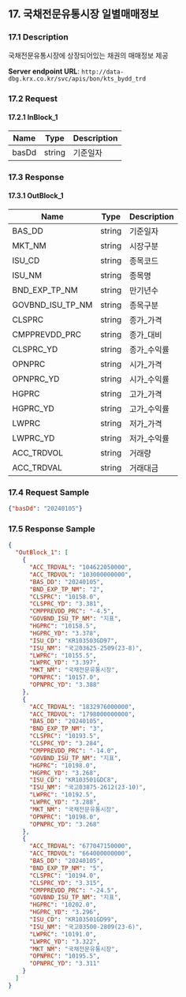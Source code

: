 ## 17. 국채전문유통시장 일별매매정보

### 17.1 Description
국채전문유통시장에 상장되어있는 채권의 매매정보 제공

**Server endpoint URL**: `http://data-dbg.krx.co.kr/svc/apis/bon/kts_bydd_trd`

### 17.2 Request

#### 17.2.1 InBlock_1
| Name   | Type   | Description |
|--------|--------|-------------|
| basDd  | string | 기준일자    |

### 17.3 Response

#### 17.3.1 OutBlock_1
| Name            | Type   | Description    |
|-----------------|--------|----------------|
| BAS_DD          | string | 기준일자       |
| MKT_NM          | string | 시장구분       |
| ISU_CD          | string | 종목코드       |
| ISU_NM          | string | 종목명         |
| BND_EXP_TP_NM   | string | 만기년수       |
| GOVBND_ISU_TP_NM| string | 종목구분       |
| CLSPRC          | string | 종가_가격      |
| CMPPREVDD_PRC   | string | 종가_대비      |
| CLSPRC_YD       | string | 종가_수익률    |
| OPNPRC          | string | 시가_가격      |
| OPNPRC_YD       | string | 시가_수익률    |
| HGPRC           | string | 고가_가격      |
| HGPRC_YD        | string | 고가_수익률    |
| LWPRC           | string | 저가_가격      |
| LWPRC_YD        | string | 저가_수익률    |
| ACC_TRDVOL      | string | 거래량         |
| ACC_TRDVAL      | string | 거래대금       |

### 17.4 Request Sample
```json
{"basDd": "20240105"}
```

### 17.5 Response Sample
```json
{
  "OutBlock_1": [
    {
      "ACC_TRDVAL": "104622050000",
      "ACC_TRDVOL": "103000000000",
      "BAS_DD": "20240105",
      "BND_EXP_TP_NM": "2",
      "CLSPRC": "10158.0",
      "CLSPRC_YD": "3.381",
      "CMPPREVDD_PRC": "-4.5",
      "GOVBND_ISU_TP_NM": "지표",
      "HGPRC": "10158.5",
      "HGPRC_YD": "3.378",
      "ISU_CD": "KR103503GD97",
      "ISU_NM": "국고03625-2509(23-8)",
      "LWPRC": "10155.5",
      "LWPRC_YD": "3.397",
      "MKT_NM": "국채전문유통시장",
      "OPNPRC": "10157.0",
      "OPNPRC_YD": "3.388"
    },
    {
      "ACC_TRDVAL": "1832976000000",
      "ACC_TRDVOL": "1798000000000",
      "BAS_DD": "20240105",
      "BND_EXP_TP_NM": "3",
      "CLSPRC": "10193.5",
      "CLSPRC_YD": "3.284",
      "CMPPREVDD_PRC": "-14.0",
      "GOVBND_ISU_TP_NM": "지표",
      "HGPRC": "10198.0",
      "HGPRC_YD": "3.268",
      "ISU_CD": "KR103501GDC8",
      "ISU_NM": "국고03875-2612(23-10)",
      "LWPRC": "10192.5",
      "LWPRC_YD": "3.288",
      "MKT_NM": "국채전문유통시장",
      "OPNPRC": "10198.0",
      "OPNPRC_YD": "3.268"
    },
    {
      "ACC_TRDVAL": "677047150000",
      "ACC_TRDVOL": "664000000000",
      "BAS_DD": "20240105",
      "BND_EXP_TP_NM": "5",
      "CLSPRC": "10194.0",
      "CLSPRC_YD": "3.315",
      "CMPPREVDD_PRC": "-24.5",
      "GOVBND_ISU_TP_NM": "지표",
      "HGPRC": "10202.0",
      "HGPRC_YD": "3.296",
      "ISU_CD": "KR103501GD99",
      "ISU_NM": "국고03500-2809(23-6)",
      "LWPRC": "10191.0",
      "LWPRC_YD": "3.322",
      "MKT_NM": "국채전문유통시장",
      "OPNPRC": "10195.5",
      "OPNPRC_YD": "3.311"
    }
  ]
}
```

